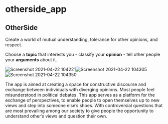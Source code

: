 # otherside_app
## OtherSide

Create a world of mutual understanding, tolerance for other opinions, and respect.

Choose a **topic** that interests you - classify your **opinion** - tell other people your **arguments** about it.

![Screenshot 2021-04-22 104221](https://user-images.githubusercontent.com/71446475/115769398-20b07800-a371-11eb-9aa1-400fa65b0aa9.png)![Screenshot 2021-04-22 104305](https://user-images.githubusercontent.com/71446475/115769502-3aea5600-a371-11eb-9fec-19391831e4f5.png)![Screenshot 2021-04-22 104350](https://user-images.githubusercontent.com/71446475/115769522-3faf0a00-a371-11eb-8ce8-9aa2b4b9344b.png)

The app is aimed at creating a space for constructive discourse and exchange between individuals with diverging opinions. Most people feel misunderstood in political debates. This app serves as a platform for the exchange of perspectives, to enable people to open themselves up to new views and step into someone else’s shoes. With controversial questions that are most prevailing among our society to give people the opportunity to understand other’s views and question their own.
